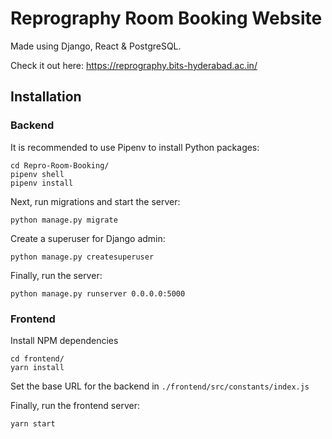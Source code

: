 # Reprography Room Booking Website

Made using Django, React & PostgreSQL.

Check it out here: https://reprography.bits-hyderabad.ac.in/

## Installation

### Backend

It is recommended to use Pipenv to install Python packages:

```
cd Repro-Room-Booking/
pipenv shell
pipenv install
```

Next, run migrations and start the server:

```
python manage.py migrate
```

Create a superuser for Django admin:

```
python manage.py createsuperuser
```

Finally, run the server:

```
python manage.py runserver 0.0.0.0:5000
```

### Frontend

Install NPM dependencies

```
cd frontend/
yarn install
```

Set the base URL for the backend in `./frontend/src/constants/index.js`

Finally, run the frontend server:

```
yarn start
```
